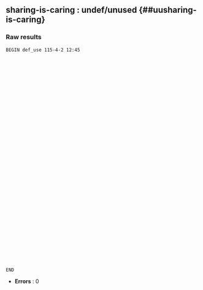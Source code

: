 ## sharing-is-caring : undef/unused {##uusharing-is-caring}
### Raw results


~~~
BEGIN def_use 115-4-2 12:45








































END
~~~

* **Errors** : 0

